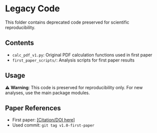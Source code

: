 # Legacy Code

This folder contains deprecated code preserved for scientific reproducibility.

## Contents

- `calc_pdf_v1.py`: Original PDF calculation functions used in first paper
- `first_paper_scripts/`: Analysis scripts for first paper results

## Usage

⚠️ **Warning**: This code is preserved for reproducibility only. 
For new analyses, use the main package modules.

## Paper References

- First paper: [\[Citation/DOI here\]](https://arxiv.org/abs/2407.08718.)
- Used commit: `git tag v1.0-first-paper`
